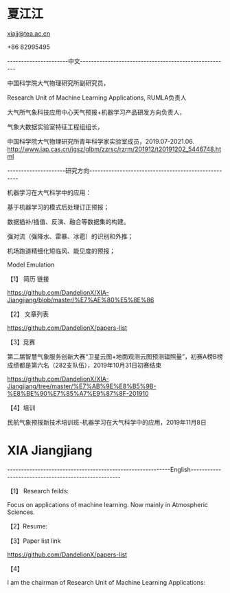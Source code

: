 # 夏江江

xiajj@tea.ac.cn

+86 82995495



----------------------中文------------------------------------------------------

中国科学院大气物理研究所副研究员，

Research Unit of Machine Learning Applications, RUMLA负责人

大气所气象科技应用中心天气预报+机器学习产品研发方向负责人，

气象大数据实验室特征工程组组长，

中国科学院大气物理研究所青年科学家实验室成员，2019.07-2021.06.   http://www.iap.cas.cn/jgsz/glbm/zzrsc/rzrm/201912/t20191202_5446748.html


---------------------研究方向----------------------------------------------------

机器学习在大气科学中的应用：

  基于机器学习的模式后处理订正预报；
  
  数据插补/插值、反演、融合等数据集的构建。
  
  强对流（强降水、雷暴、冰雹）的识别和外推；
  
  机场跑道精细化短临风、能见度的预报；
  
  Model Emulation


【1】 简历 链接

https://github.com/DandelionX/XIA-Jiangjiang/blob/master/%E7%AE%80%E5%8E%86


【2】 文章列表

https://github.com/DandelionX/papers-list

【3】竞赛

第二届智慧气象服务创新大赛“卫星云图+地面观测云图预测辐照量”，初赛A榜B榜成绩都是第六名（282支队伍），2019年10月31日初赛结束

https://github.com/DandelionX/XIA-Jiangjiang/tree/master/%E7%AB%9E%E8%B5%9B-%E8%BE%90%E7%85%A7%E9%87%8F-201910


【4】培训

民航气象预报新技术培训班-机器学习在大气科学中的应用，2019年11月8日





# XIA Jiangjiang

-----------------------------------------------------------English----------------------------------------------------

【1】 Research feilds:

Focus on applications of machine learning. Now mainly in Atmospheric Sciences.


【2】Resume:




【3】Paper list link


https://github.com/DandelionX/papers-list



【4】

I am the chairman of Research Unit of Machine Learning Applications:











